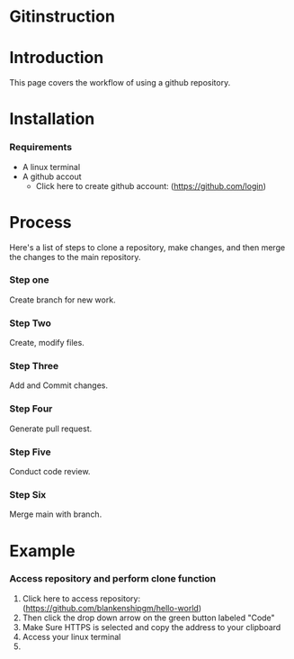 # Gitinstruction
# Introduction 
This page covers the workflow of using a github repository.

# Installation
### Requirements
* A linux terminal
* A github accout
  * Click here to create github account: (https://github.com/login)

# Process
Here's a list of steps to clone a repository, make changes, and then merge the changes to the main repository.

### Step one
Create branch for new work.

### Step Two
Create, modify files.

### Step Three
Add and Commit changes.

### Step Four
Generate pull request.

### Step Five
Conduct code review.

### Step Six
Merge main with branch.

# Example
 
### Access repository and perform clone function
1. Click here to access repository: (https://github.com/blankenshipgm/hello-world)
2. Then click the drop down arrow on the green button labeled "Code"
3. Make Sure HTTPS is selected and copy the address to your clipboard
4. Access your linux terminal
5. 
